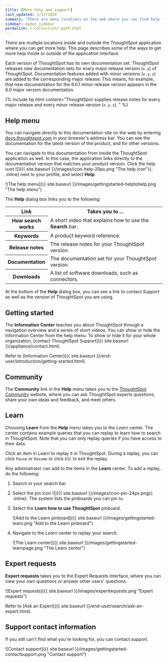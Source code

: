 ```yaml
---
title: [More help and support]
last_updated: 1/17/2020
summary: "There are many locations on the web where you can find help for ThoughtSpot."
sidebar: mydoc_sidebar
permalink: /:collection/:path.html
---
```

There are multiple locations inside and outside the ThoughtSpot application
where you can get more help. This page describes some of the ways to get more
help inside or outside of the application interface.

Each version of ThoughtSpot has its own documentation set. ThoughtSpot releases
new documentation sets for every major release version (`x.y`) of ThoughtSpot.
Documentation features added with minor versions (`x.y.z`) are added to the
corresponding major release.  This means, for example, that new documentation
for the 6.0.1 minor release version appears in the 6.0 major version documentation.

{% include tip.html content="ThoughtSpot supplies release notes for every major
release and every minor release version (`x.y.z`). " %}

## Help menu

You can navigate directly to this documentation site on the web by entering
[docs.thoughtspot.com](https://docs.thoughtspot.com) in your browser's address
bar. You can see the documentation for the latest version of the product, and for other versions.

You can navigate to this documentation from inside the ThoughtSpot application
as well. In this case, the application links directly to the documentation
version that matches your product version. Click the help icon ![]({{ site.baseurl }}/images/icon-help-20px.png "The help icon"){: .inline} next to your profile, and select **Help**.

![The help menu]({{ site.baseurl }}/images/gettingstarted-helptohelp.png "The help menu")
<!--{% include image.html file="gettingstarted-helptohelp.png" title="The help menu" alt="If you click on the help icon at the top right of your screen, you can click on Help and open the help menu." caption="The help menu" %}-->

The **Help** dialog box links you to the following:

<table>
<colgroup>
   <col style="width:25%">
   <col style="width:75%">
</colgroup>
  <tr>
    <th>Link </th>
    <th>Takes you to ...</th>
  </tr>
  <tr>
    <th>How search works</th>
    <td>A short video that explains how to use the <strong>Search</strong> bar.</td>
  </tr>
  <tr>
    <th>Keywords</th>
    <td>A product keyword reference.</td>
  </tr>
  <tr>
    <th>Release notes</th>
    <td>The release notes for your ThoughtSpot version.</td>
  </tr>
  <tr>
    <th>Documentation</th>
    <td>The documentation set for your ThoughtSpot version.</td>
  </tr>
  <tr>
    <th>Downloads</th>
    <td>A list of software downloads, such as connectors.</td>
  </tr>
</table>

At the bottom of the **Help** dialog box, you can see a link to contact Support as
well as the version of ThoughtSpot you are using.

## Getting started
The **Information Center** teaches you about ThoughtSpot through a navigation overview and a series of short videos. You can show or hide the Information Center from the help menu. To show or hide it for your whole organization, [contact ThoughtSpot Support]({{ site.baseurl }}/appliance/contact.html).

Refer to [Information Center]({{ site.baseurl }}/end-user/introduction/getting-started.html).

## Community
The **Community** link in the **Help** menu takes you to the [ThoughtSpot Community](https://community.thoughtspot.com) website, where you can ask ThoughtSpot experts questions, share your own ideas and feedback, and meet others.

## Learn

Choosing **Learn** from the **Help** menu takes you to the *Learn* center.
The center contains example queries that you can replay to learn how to search in ThoughtSpot.  Note that you can only replay queries if you have access to their data.

Click an item in Learn to replay it in ThoughtSpot. During a replay, you can
click `Pause` or `Resume` or click `ESC` to exit the replay.

Any administrator can add to the items in the **Learn** center. To add a replay, do
the following:

1. Search in your search bar.
2. Select the pin icon ![]({{ site.baseurl }}/images/icon-pin-24px.png){: .inline}.
   The system lists the pinboards you can pin to.
3. Select the **Learn how to use ThoughtSpot** pinboard.

   ![Add to the Learn pinboard]({{ site.baseurl }}/images/gettingstarted-learn.png "Add to the Learn pinboard")
   <!--{% include image.html file="gettingstarted-learn.png" title="Add to the Learn pinboard" alt="As an administrator, you can pin any answer to the Learn how to use ThoughtSpot pinboard, allowing users to watch a replay of that search." caption="Add to the Learn pinboard" %}-->

4. Navigate to the *Learn* center to replay your search.

    ![The Learn center]({{ site.baseurl }}/images/gettingstarted-learnpage.png "The Learn center")
    <!--{% include image.html file="gettingstarted-learnpage.png" title="The Learn center" alt="Navigate to the Learn center to replay a search." caption="The Learn center" %}-->

<!-- ## Search the help in search bar

You can search the help directly from the search bar with the `how to` and `help` keywords.

{% include content/keywords-help.md %}

The `how to` keyword takes you into the documentation only. The `help` keyword
allows you to jump directly into a product workflow. -->

## Expert requests
**Expert requests** takes you to the Expert Requests interface, where you can view your own questions or answer other users' questions.

![Expert requests]({{ site.baseurl }}/images/expertrequests.png "Expert requests")
<!--{% include image.html file="expertrequests.png" title="Expert requests" alt="View and answer ask an expert questions by clicking on Expert Requests from the Help menu." caption="Expert requests" %}-->

Refer to [Ask an Expert]({{ site.baseurl }}/end-user/search/ask-an-expert.html).

## Support contact information

If you still can't find what you're looking for, you can contact support.

![Contact support]({{ site.baseurl }}/images/gettingstarted-contactsupport.png "Contact support")
<!--{% include image.html file="gettingstarted-contactsupport.png" title="Contact support" alt="You can contact support from the Help menu." caption="Contact support"%}-->
